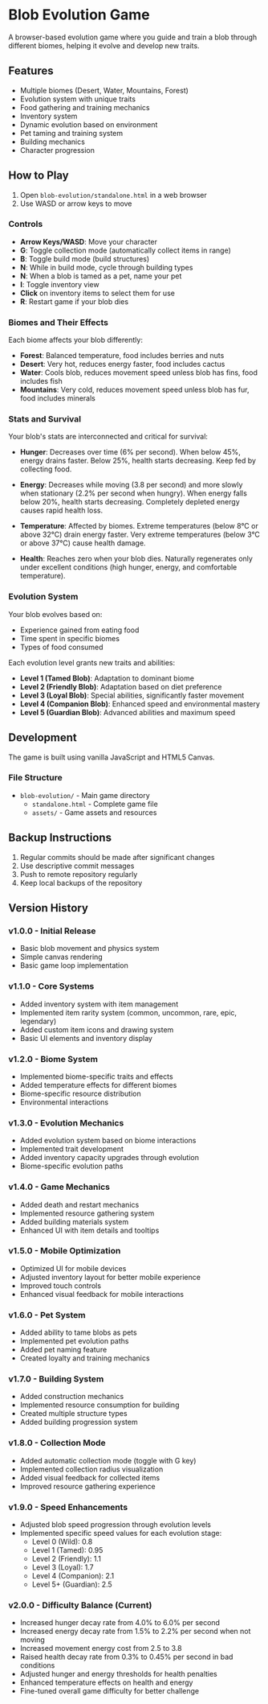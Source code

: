# Blob Evolution Game

A browser-based evolution game where you guide and train a blob through different biomes, helping it evolve and develop new traits.

## Features

- Multiple biomes (Desert, Water, Mountains, Forest)
- Evolution system with unique traits
- Food gathering and training mechanics
- Inventory system
- Dynamic evolution based on environment
- Pet taming and training system
- Building mechanics
- Character progression

## How to Play

1. Open `blob-evolution/standalone.html` in a web browser
2. Use WASD or arrow keys to move

### Controls
- **Arrow Keys/WASD**: Move your character
- **G**: Toggle collection mode (automatically collect items in range)
- **B**: Toggle build mode (build structures)
- **N**: While in build mode, cycle through building types
- **N**: When a blob is tamed as a pet, name your pet
- **I**: Toggle inventory view
- **Click** on inventory items to select them for use
- **R**: Restart game if your blob dies

### Biomes and Their Effects

Each biome affects your blob differently:
- **Forest**: Balanced temperature, food includes berries and nuts
- **Desert**: Very hot, reduces energy faster, food includes cactus
- **Water**: Cools blob, reduces movement speed unless blob has fins, food includes fish
- **Mountains**: Very cold, reduces movement speed unless blob has fur, food includes minerals

### Stats and Survival

Your blob's stats are interconnected and critical for survival:

- **Hunger**: Decreases over time (6% per second). When below 45%, energy drains faster. Below 25%, health starts decreasing. Keep fed by collecting food.

- **Energy**: Decreases while moving (3.8 per second) and more slowly when stationary (2.2% per second when hungry). When energy falls below 20%, health starts decreasing. Completely depleted energy causes rapid health loss.

- **Temperature**: Affected by biomes. Extreme temperatures (below 8°C or above 32°C) drain energy faster. Very extreme temperatures (below 3°C or above 37°C) cause health damage.

- **Health**: Reaches zero when your blob dies. Naturally regenerates only under excellent conditions (high hunger, energy, and comfortable temperature).

### Evolution System

Your blob evolves based on:
- Experience gained from eating food
- Time spent in specific biomes
- Types of food consumed

Each evolution level grants new traits and abilities:
- **Level 1 (Tamed Blob)**: Adaptation to dominant biome
- **Level 2 (Friendly Blob)**: Adaptation based on diet preference
- **Level 3 (Loyal Blob)**: Special abilities, significantly faster movement
- **Level 4 (Companion Blob)**: Enhanced speed and environmental mastery
- **Level 5 (Guardian Blob)**: Advanced abilities and maximum speed

## Development

The game is built using vanilla JavaScript and HTML5 Canvas.

### File Structure

- `blob-evolution/` - Main game directory
  - `standalone.html` - Complete game file
  - `assets/` - Game assets and resources

## Backup Instructions

1. Regular commits should be made after significant changes
2. Use descriptive commit messages
3. Push to remote repository regularly
4. Keep local backups of the repository

## Version History

### v1.0.0 - Initial Release
- Basic blob movement and physics system
- Simple canvas rendering
- Basic game loop implementation

### v1.1.0 - Core Systems
- Added inventory system with item management
- Implemented item rarity system (common, uncommon, rare, epic, legendary)
- Added custom item icons and drawing system
- Basic UI elements and inventory display

### v1.2.0 - Biome System
- Implemented biome-specific traits and effects
- Added temperature effects for different biomes
- Biome-specific resource distribution
- Environmental interactions

### v1.3.0 - Evolution Mechanics
- Added evolution system based on biome interactions
- Implemented trait development
- Added inventory capacity upgrades through evolution
- Biome-specific evolution paths

### v1.4.0 - Game Mechanics
- Added death and restart mechanics
- Implemented resource gathering system
- Added building materials system
- Enhanced UI with item details and tooltips

### v1.5.0 - Mobile Optimization
- Optimized UI for mobile devices
- Adjusted inventory layout for better mobile experience
- Improved touch controls
- Enhanced visual feedback for mobile interactions

### v1.6.0 - Pet System
- Added ability to tame blobs as pets
- Implemented pet evolution paths
- Added pet naming feature
- Created loyalty and training mechanics

### v1.7.0 - Building System
- Added construction mechanics
- Implemented resource consumption for building
- Created multiple structure types
- Added building progression system

### v1.8.0 - Collection Mode
- Added automatic collection mode (toggle with G key)
- Implemented collection radius visualization
- Added visual feedback for collected items
- Improved resource gathering experience

### v1.9.0 - Speed Enhancements
- Adjusted blob speed progression through evolution levels
- Implemented specific speed values for each evolution stage:
  - Level 0 (Wild): 0.8
  - Level 1 (Tamed): 0.95
  - Level 2 (Friendly): 1.1
  - Level 3 (Loyal): 1.7
  - Level 4 (Companion): 2.1
  - Level 5+ (Guardian): 2.5

### v2.0.0 - Difficulty Balance (Current)
- Increased hunger decay rate from 4.0% to 6.0% per second
- Increased energy decay rate from 1.5% to 2.2% per second when not moving
- Increased movement energy cost from 2.5 to 3.8
- Raised health decay rate from 0.3% to 0.45% per second in bad conditions
- Adjusted hunger and energy thresholds for health penalties
- Enhanced temperature effects on health and energy
- Fine-tuned overall game difficulty for better challenge 